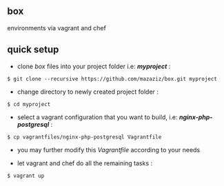 box
---
environments via vagrant and chef

quick setup
-----------

- clone *box* files into your project folder i.e: ***myproject*** :  
```
$ git clone --recursive https://github.com/mazaziz/box.git myproject
```

- change directory to newly created project folder :  
```
$ cd myproject
```

- select a vagrant configuration that you want to build, i.e: ***nginx-php-postgresql*** :  
```
$ cp vagrantfiles/nginx-php-postgresql Vagrantfile
```

- you may further modify this *Vagrantfile* according to your needs  

- let vagrant and chef do all the remaining tasks :  
```
$ vagrant up
```
